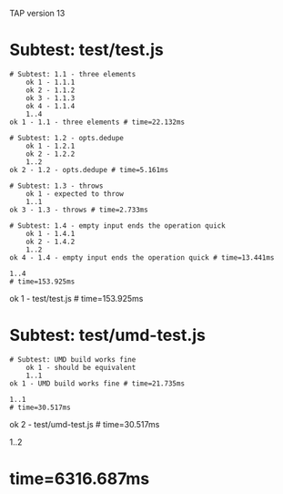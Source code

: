 TAP version 13
# Subtest: test/test.js
    # Subtest: 1.1 - three elements
        ok 1 - 1.1.1
        ok 2 - 1.1.2
        ok 3 - 1.1.3
        ok 4 - 1.1.4
        1..4
    ok 1 - 1.1 - three elements # time=22.132ms
    
    # Subtest: 1.2 - opts.dedupe
        ok 1 - 1.2.1
        ok 2 - 1.2.2
        1..2
    ok 2 - 1.2 - opts.dedupe # time=5.161ms
    
    # Subtest: 1.3 - throws
        ok 1 - expected to throw
        1..1
    ok 3 - 1.3 - throws # time=2.733ms
    
    # Subtest: 1.4 - empty input ends the operation quick
        ok 1 - 1.4.1
        ok 2 - 1.4.2
        1..2
    ok 4 - 1.4 - empty input ends the operation quick # time=13.441ms
    
    1..4
    # time=153.925ms
ok 1 - test/test.js # time=153.925ms

# Subtest: test/umd-test.js
    # Subtest: UMD build works fine
        ok 1 - should be equivalent
        1..1
    ok 1 - UMD build works fine # time=21.735ms
    
    1..1
    # time=30.517ms
ok 2 - test/umd-test.js # time=30.517ms

1..2
# time=6316.687ms
